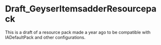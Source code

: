 # Draft_GeyserItemsadderResourcepack
This is a draft of a resource pack made a year ago to be compatible with IADefaultPack and other configurations.
